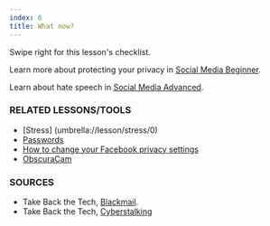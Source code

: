 ```yaml
---
index: 6
title: What now?
---
```

Swipe right for this lesson's checklist.

Learn more about protecting your privacy in [Social Media Beginner](umbrella://lesson/social-media/0).

Learn about hate speech in [Social Media Advanced](umbrella://lesson/social-media/1).

### RELATED LESSONS/TOOLS

*	[Stress] (umbrella://lesson/stress/0)
*	[Passwords](umbrella://lesson/passwords)
* 	[How to change your Facebook privacy settings](umbrella://lesson/facebook)
*	[ObscuraCam](umbrella://lesson/obscuracam)

### SOURCES

*   Take Back the Tech, [Blackmail](https://www.takebackthetech.net/know-more/blackmail).
*   Take Back the Tech, [Cyberstalking](https://www.takebackthetech.net/know-more/cyberstalking)